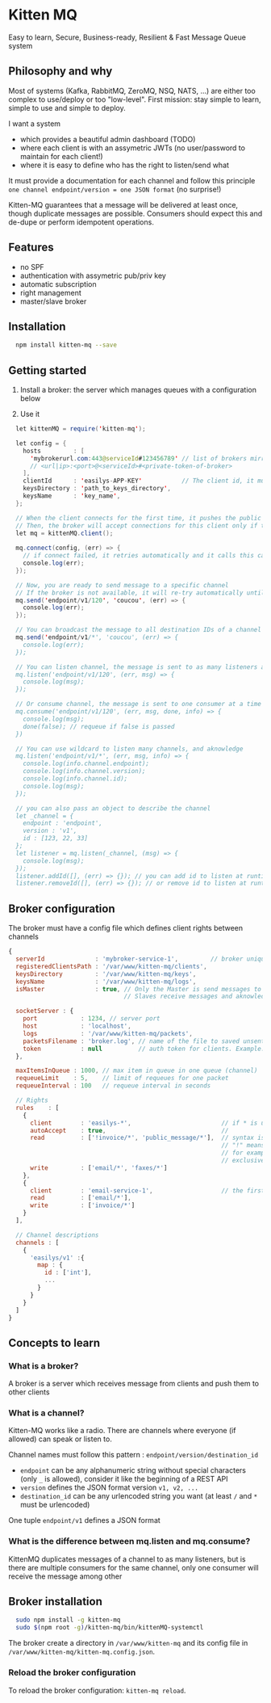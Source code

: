 # Kitten MQ

Easy to learn, Secure, Business-ready, Resilient & Fast Message Queue system

## Philosophy and why

Most of systems (Kafka, RabbitMQ, ZeroMQ, NSQ, NATS, ...) are either too complex to use/deploy or too "low-level".
First mission: stay simple to learn, simple to use and simple to deploy.

I want a system 
- which provides a beautiful admin dashboard (TODO)
- where each client is with an assymetric JWTs (no user/password to maintain for each client!)
- where it is easy to define who has the right to listen/send what

It must provide a documentation for each channel and follow this principle `one channel endpoint/version = one JSON format` (no surprise!)

Kitten-MQ guarantees that a message will be delivered at least once, though duplicate messages are possible.
Consumers should expect this and de-dupe or perform idempotent operations.

## Features

- no SPF
- authentication with assymetric pub/priv key
- automatic subscription
- right management
- master/slave broker


## Installation

```bash
  npm install kitten-mq --save
```

## Getting started

1) Install a broker: the server which manages queues with a configuration below


2) Use it

```java
  let kittenMQ = require('kitten-mq');

  let config = {
    hosts         : [
      'mybrokerurl.com:443@serviceId#123456789' // list of brokers mirror URLs for High Avaibility
      // <url|ip>:<port>@<serviceId>#<private-token-of-broker>
    ],
    clientId      : 'easilys-APP-KEY'           // The client id, it must be globally unique
    keysDirectory : 'path_to_keys_directory',
    keysName      : 'key_name',
  };

  // When the client connects for the first time, it pushes the public key on the broker (subscription)
  // Then, the broker will accept connections for this client only if tokens are generated with the same pub/priv key
  let mq = kittenMQ.client();
  
  mq.connect(config, (err) => {
    // if connect failed, it retries automatically and it calls this callback for each retry
    console.log(err);
  });

  // Now, you are ready to send message to a specific channel
  // If the broker is not available, it will re-try automatically until the sending queue is full, then the callback is called with errors
  mq.send('endpoint/v1/120', 'coucou', (err) => {
    console.log(err);
  });

  // You can broadcast the message to all destination IDs of a channel
  mq.send('endpoint/v1/*', 'coucou', (err) => {
    console.log(err);
  });

  // You can listen channel, the message is sent to as many listeners as there are
  mq.listen('endpoint/v1/120', (err, msg) => {
    console.log(msg);
  });

  // Or consume channel, the message is sent to one consumer at a time (round-robin distribution)
  mq.consume('endpoint/v1/120', (err, msg, done, info) => {
    console.log(msg);
    done(false); // requeue if false is passed
  })

  // You can use wildcard to listen many channels, and aknowledge
  mq.listen('endpoint/v1/*', (err, msg, info) => {
    console.log(info.channel.endpoint);
    console.log(info.channel.version);
    console.log(info.channel.id);
    console.log(msg);
  });

  // you can also pass an object to describe the channel
  let _channel = {
    endpoint : 'endpoint',
    version : 'v1',
    id : [123, 22, 33]
  };
  let listener = mq.listen(_channel, (msg) => {
    console.log(msg);
  });
  listener.addId([], (err) => {}); // you can add id to listen at runtime
  listener.removeId([], (err) => {}); // or remove id to listen at runtime

```

## Broker configuration

The broker must have a config file which defines client rights between channels

```javascript
{
  serverId              : 'mybroker-service-1',         // broker unique id, defined on the broker side
  registeredClientsPath : '/var/www/kitten-mq/clients',
  keysDirectory         : '/var/www/kitten-mq/keys',
  keysName              : '/var/www/kitten-mq/logs',
  isMaster              : true, // Only the Master is send messages to listeners and consumers
                                // Slaves receive messages and aknowledges (copy of master).

  socketServer : {
    port            : 1234, // server port
    host            : 'localhost',
    logs            : '/var/www/kitten-mq/packets',
    packetsFilename : 'broker.log', // name of the file to saved unsent packets
    token           : null          // auth token for clients. Example: aaaaaaa-bbbb-bbbb-bbbb-bbbbccccccc
  },

  maxItemsInQueue : 1000, // max item in queue in one queue (channel)
  requeueLimit    : 5,    // limit of requeues for one packet
  requeueInterval : 100   // requeue interval in seconds

  // Rights
  rules    : [
    {
      client        : 'easilys-*',                         // if * is used, it auto accept new clients which match this client name (only easilys is concerned)
      autoAccept    : true,                                // 
      read          : ['!invoice/*', 'public_message/*'],  // syntax is: endpoint/version/id, endpoint/version/* or endpoint/*
                                                           // "!" means the client cannot listen on *. It must listen on a specific channel name
                                                           // for example "invoice/v1/my-supplier-id-my-ref". Then this channel is "reserved" for this client
                                                           // exclusively. Other clients cannot listen to the same channel
      write         : ['email/*', 'faxes/*']               
    },
    {
      client        : 'email-service-1',                   // the first client which connects with this name reserve the connection forever (pub/priv key associated)
      read          : ['email/*'],                        
      write         : ['invoice/*']
    }
  ],

  // Channel descriptions
  channels : [
    {
      'easilys/v1' :{
        map : {
          id : ['int'],
          ...
        }
      }
    }
  ]
}
```

## Concepts to learn

### What is a broker?

A broker is a server which receives message from clients and push them to other clients

### What is a channel?

Kitten-MQ works like a radio. There are channels where everyone (if allowed) can speak or listen to.

Channel names must follow this pattern : `endpoint/version/destination_id`

- `endpoint` can be any alphanumeric string without special characters (only `_` is allowed), consider it like the beginning of a REST API
- `version`  defines the JSON format version `v1, v2, ...`
- `destination_id` can be any urlencoded string you want (at least `/` and `*` must be urlencoded)

One tuple `endpoint/v1` defines a JSON format


### What is the difference between mq.listen and mq.consume?

KittenMQ duplicates messages of a channel to as many listeners, but is there are multiple consumers for the same channel, only one
consumer will receive the message among other

## Broker installation

```bash
  sudo npm install -g kitten-mq
  sudo $(npm root -g)/kitten-mq/bin/kittenMQ-systemctl
```

The broker create a directory in `/var/www/kitten-mq` and its config file in `/var/www/kitten-mq/kitten-mq.config.json`.

### Reload the broker configuration

To reload the broker configuration: `kitten-mq reload`.
